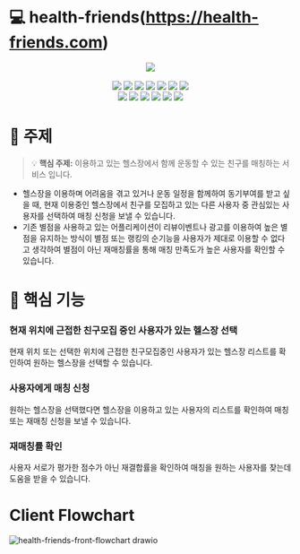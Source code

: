 # 💻 health-friends(https://health-friends.com)
<div align="center"><img src="https://img.health-friends.com/_next/images/logo.png"></div>
<br/>
<div align="center">
  <img src="https://img.shields.io/badge/NextJs-000000?style=flat-square&logo=Next.js&logoColor=white"/>
  <img src="https://img.shields.io/badge/React-61DAFB?style=flat-square&logo=React&logoColor=white"/>
  <img src="https://img.shields.io/badge/Redux-764ABC?style=flat-square&logo=Redux&logoColor=white"/>
  <img src="https://img.shields.io/badge/React Query-FF4154?style=flat-square&logo=React Query&logoColor=white"/>
  <img src="https://img.shields.io/badge/TypeScript-3178C6?style=flat-square&logo=TypeScript&logoColor=white"/>
  <img src="https://img.shields.io/badge/styled components-DB7093?style=flat-square&logo=styled-components&logoColor=white"/>
  <img src="https://img.shields.io/badge/Jest-C21325?style=flat-square&logo=Jest&logoColor=white"/>
</div>
<div align="center">
  <img src="https://img.shields.io/badge/Express-000000?style=flat-square&logo=Express&logoColor=white"/>
  <img src="https://img.shields.io/badge/Node.js-339933?style=flat-square&logo=Node.js&logoColor=white"/>
  <img src="https://img.shields.io/badge/Sequelize-52B0E7?style=flat-square&logo=Sequelize&logoColor=white"/>
  <img src="https://img.shields.io/badge/NGINX-009639?style=flat-square&logo=NGINX&logoColor=white"/>
  <img src="https://img.shields.io/badge/Ubuntu-E95420?style=flat-square&logo=Ubuntu&logoColor=white"/>
  <img src="https://img.shields.io/badge/Amazon AWS-232F3E?style=flat-square&logo=Amazon AWS&logoColor=white"/>
</div>

# 🧭 주제

> 💡 **핵심 주제:** 이용하고 있는 헬스장에서 함께 운동할 수 있는 친구를 매칭하는 서비스 입니다.

- 헬스장을 이용하며 어려움을 겪고 있거나 운동 일정을 함께하여 동기부여를 받고 싶을 때, 현재 이용중인 헬스장에서 친구를 모집하고 있는 다른 사용자 중 관심있는 사용자를
선택하여 매칭 신청을 보낼 수 있습니다.
- 기존 별점을 사용하고 있는 어플리케이션이 리뷰이벤트나 광고를 이용하여 높은 별점을 유지하는 방식이 별점 또는 랭킹의 순기능을 사용자가 제대로 이용할 수 없다고 생각하여 별점이 아닌 재매칭률을 통해 매칭 만족도가 높은 사용자를 확인할 수 있습니다.

# 🔦 핵심 기능

### 현재 위치에 근접한 친구모집 중인 사용자가 있는 헬스장 선택

현재 위치 또는 선택한 위치에 근접한 친구모집중인 사용자가 있는 헬스장 리스트를 확인하여 
원하는 헬스장을 선택할 수 있습니다. 

### 사용자에게 매칭 신청

원하는 헬스장을 선택했다면 헬스장을 이용하고 있는 사용자의 리스트를 확인하여 매칭 또는 재매칭 신청을 보낼 수 있습니다.

### 재매칭률 확인

사용자 서로가 평가한 점수가 아닌 재결합률을 확인하여 매칭을 원하는 사용자를 찾는데 도움을 받을 수 있습니다.

# Client Flowchart

![health-friends-front-flowchart drawio](https://user-images.githubusercontent.com/57613143/174755513-29267735-597e-4e6f-8e80-78f56c444312.png)
# 
